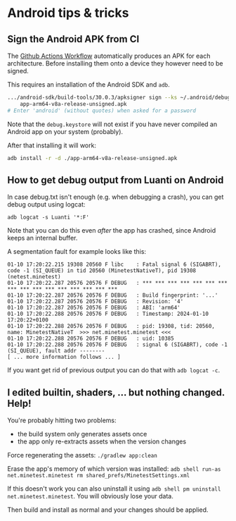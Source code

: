 # Android tips & tricks

## Sign the Android APK from CI

The [Github Actions Workflow](https://github.com/luanti-org/luanti/actions?query=workflow%3Aandroid+event%3Apush)
automatically produces an APK for each architecture.
Before installing them onto a device they however need to be signed.

This requires an installation of the Android SDK and `adb`.
```bash
.../android-sdk/build-tools/30.0.3/apksigner sign --ks ~/.android/debug.keystore \
	app-arm64-v8a-release-unsigned.apk
# Enter 'android' (without quotes) when asked for a password
```

Note that the `debug.keystore` will not exist if you have never compiled an
Android app on your system (probably).

After that installing it will work:
```bash
adb install -r -d ./app-arm64-v8a-release-unsigned.apk
```

## How to get debug output from Luanti on Android

In case debug.txt isn't enough (e.g. when debugging a crash), you can get debug
output using logcat:

`adb logcat -s Luanti '*:F'`

Note that you can do this even *after* the app has crashed,
since Android keeps an internal buffer.

A segmentation fault for example looks like this:

```
01-10 17:20:22.215 19308 20560 F libc    : Fatal signal 6 (SIGABRT), code -1 (SI_QUEUE) in tid 20560 (MinetestNativeT), pid 19308 (netest.minetest)
01-10 17:20:22.287 20576 20576 F DEBUG   : *** *** *** *** *** *** *** *** *** *** *** *** *** *** *** ***
01-10 17:20:22.287 20576 20576 F DEBUG   : Build fingerprint: '...'
01-10 17:20:22.287 20576 20576 F DEBUG   : Revision: '4'
01-10 17:20:22.287 20576 20576 F DEBUG   : ABI: 'arm64'
01-10 17:20:22.288 20576 20576 F DEBUG   : Timestamp: 2024-01-10 17:20:22+0100
01-10 17:20:22.288 20576 20576 F DEBUG   : pid: 19308, tid: 20560, name: MinetestNativeT  >>> net.minetest.minetest <<<
01-10 17:20:22.288 20576 20576 F DEBUG   : uid: 10385
01-10 17:20:22.288 20576 20576 F DEBUG   : signal 6 (SIGABRT), code -1 (SI_QUEUE), fault addr --------
[ ... more information follows ... ]
```

If you want get rid of previous output you can do that with `adb logcat -c`.

## I edited builtin, shaders, ... but nothing changed. Help!

You're probably hitting two problems:
* the build system only generates assets once
* the app only re-extracts assets when the version changes

Force regenerating the assets: `./gradlew app:clean`

Erase the app's memory of which version was installed: `adb shell run-as net.minetest.minetest rm shared_prefs/MinetestSettings.xml`

If this doesn't work you can also uninstall it using `adb shell pm uninstall net.minetest.minetest`. You will obviously lose your data.

Then build and install as normal and your changes should be applied.
